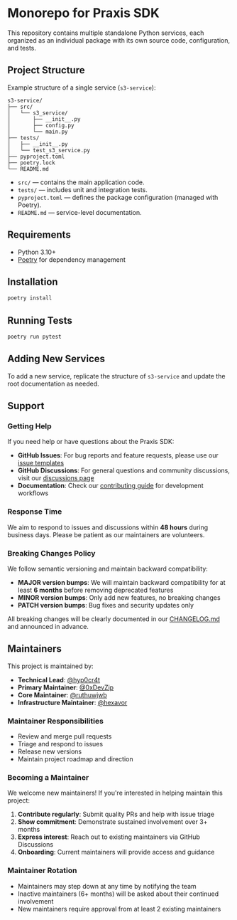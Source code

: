 # Monorepo for Praxis SDK

This repository contains multiple standalone Python services, each organized as an individual package with its own source code, configuration, and tests.

## Project Structure

Example structure of a single service (`s3-service`):

```
s3-service/
├── src/
│   └── s3_service/
│       ├── __init__.py
│       ├── config.py
│       └── main.py
├── tests/
│   ├── __init__.py
│   └── test_s3_service.py
├── pyproject.toml
├── poetry.lock
└── README.md
```

* `src/` — contains the main application code.
* `tests/` — includes unit and integration tests.
* `pyproject.toml` — defines the package configuration (managed with Poetry).
* `README.md` — service-level documentation.

## Requirements

* Python 3.10+
* [Poetry](https://python-poetry.org/) for dependency management

## Installation

```bash
poetry install
```

## Running Tests

```bash
poetry run pytest
```

## Adding New Services

To add a new service, replicate the structure of `s3-service` and update the root documentation as needed.

## Support

### Getting Help

If you need help or have questions about the Praxis SDK:

- **GitHub Issues**: For bug reports and feature requests, please use our [issue templates](https://github.com/prx-fun/praxis-sdk-core/issues/new/choose)
- **GitHub Discussions**: For general questions and community discussions, visit our [discussions page](https://github.com/prx-fun/praxis-sdk-core/discussions)
- **Documentation**: Check our [contributing guide](docs/CONTRIBUTING.md) for development workflows

### Response Time

We aim to respond to issues and discussions within **48 hours** during business days. Please be patient as our maintainers are volunteers.

### Breaking Changes Policy

We follow semantic versioning and maintain backward compatibility:

- **MAJOR version bumps**: We will maintain backward compatibility for at least **6 months** before removing deprecated features
- **MINOR version bumps**: Only add new features, no breaking changes
- **PATCH version bumps**: Bug fixes and security updates only

All breaking changes will be clearly documented in our [CHANGELOG.md](CHANGELOG.md) and announced in advance.

## Maintainers

This project is maintained by:

- **Technical Lead**: [@hyp0cr4t](https://github.com/hyp0cr4t)
- **Primary Maintainer**: [@0xDevZip](https://github.com/0xDevZip)
- **Core Maintainer**: [@ruthuwjwb](https://github.com/ruthuwjwb)
- **Infrastructure Maintainer**: [@hexavor](https://github.com/hexavor)

### Maintainer Responsibilities

- Review and merge pull requests
- Triage and respond to issues
- Release new versions
- Maintain project roadmap and direction

### Becoming a Maintainer

We welcome new maintainers! If you're interested in helping maintain this project:

1. **Contribute regularly**: Submit quality PRs and help with issue triage
2. **Show commitment**: Demonstrate sustained involvement over 3+ months
3. **Express interest**: Reach out to existing maintainers via GitHub Discussions
4. **Onboarding**: Current maintainers will provide access and guidance

### Maintainer Rotation

- Maintainers may step down at any time by notifying the team
- Inactive maintainers (6+ months) will be asked about their continued involvement
- New maintainers require approval from at least 2 existing maintainers
